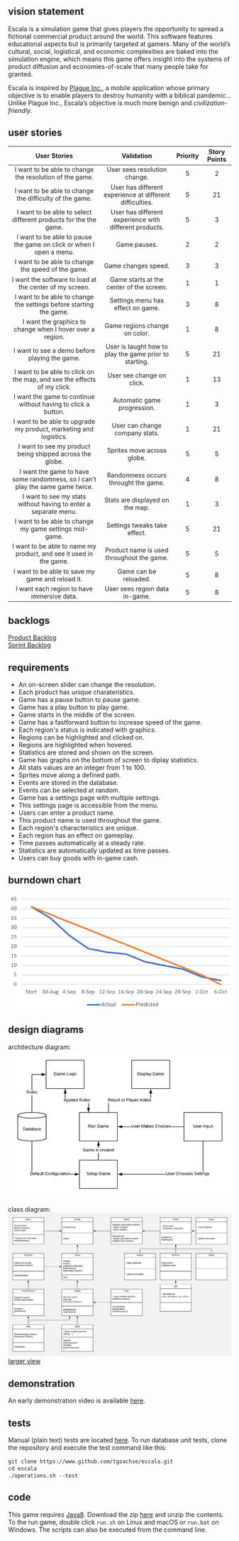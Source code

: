 vision statement  
----------------  
Escala is a simulation game that gives players the opportunity to spread a fictional commercial product around the world. This software features educational aspects but is primarily targeted at gamers. Many of the world’s cultural, social, logistical, and economic complexities are baked into the simulation engine, which means this game offers insight into the systems of product diffusion and economies-of-scale that many people take for granted.  

Escala is inspired by [Plague Inc.](https://www.ndemiccreations.com/en/22-plague-inc), a mobile application whose primary objective is to enable players to destroy humanity with a biblical pandemic... Unlike Plague Inc., Escala’s objective is much more benign and *civilization-friendly*.

user stories  
------------  
| User Stories | Validation | Priority | Story Points |
|:------------:|:----------:|:--------:|:------------:|
| I want to be able to change the resolution of the game. | User sees resolution change. | 5 | 2 |
| I want to be able to change the difficulty of the game. | User has different experience at different difficulties. | 5 | 21 |
| I want to be able to select different products for the the game. | User has different experience with different products. | 5 | 3 |
| I want to be able to pause the game on click or when I open a menu. | Game pauses. | 2 | 2 |
| I want to be able to change the speed of the game. | Game changes speed. | 3 | 3 |
| I want the software to load at the center of my screen. | Game starts at the center of the screen. | 1 | 1 |
| I want to be able to change the settings before starting the game. | Settings menu has effect on game. | 3 | 8 |
| I want the graphics to change when I hover over a region. | Game regions change on color. | 1 | 8 |
| I want to see a demo before playing the game. | User is taught how to play the game prior to starting. | 5 | 21 |
| I want to be able to click on the map, and see the effects of my click. | User see change on click. | 1 | 13 |
| I want the game to continue without having to click a button. | Automatic game progression. | 1 | 3 |
| I want to be able to upgrade my product, marketing and logistics. | User can change company stats. | 1 | 21 |
| I want to see my product being shipped across the globe. | Sprites move across globe. | 5 | 5 |
| I want the game to have some randomness, so I can't play the same game twice. | Randomness occurs throught the game. | 4 | 8 |
| I want to see my stats without having to enter a separate menu. | Stats are displayed on the map. | 1 | 3 |
| I want to be able to change my game settings mid-game. | Settings tweaks take effect. | 5 | 21 |
| I want to be able to name my product, and see it used in the game. | Product name is used throughout the game. | 5 | 5 |
| I want to be able to save my game and reload it. | Game can be reloaded. | 5 | 8 |
| I want each region to have immersive data. | User sees region data in-game. | 5 | 8 |

backlogs  
--------  
[Product Backlog](https://github.com/tgsachse/escala/issues?utf8=%E2%9C%93&q=is%3Aissue+label%3A%22product+backlog%22+)  
[Sprint Backlog](https://github.com/tgsachse/escala/issues?utf8=%E2%9C%93&q=is%3Aissue+label%3A%22sprint+2+backlog%22+)  

requirements
------------
- An on-screen slider can change the resolution.
- Each product has unique charateristics.
- Game has a pause button to pause game.
- Game has a play button to play game.
- Game starts in the middle of the screen.
- Game has a fastforward button to increase speed of the game.
- Each region's status is indicated with graphics.
- Regions can be highlighted and clicked on.
- Regions are highlighted when hovered.
- Statistics are stored and shown on the screen.
- Game has graphs on the bottom of screen to diplay statistics.
- All stats values are an integer from 1 to 100.
- Sprites move along a defined path.
- Events are stored in the database.
- Events can be selected at random.
- Game has a settings page with multiple settings.
- This settings page is accessible from the menu.
- Users can enter a product name.
- This product name is used throughout the game.
- Each region's characteristics are unique.
- Each region has an effect on gameplay.
- Time passes automatically at a steady rate.
- Statistics are automatically updated as time passes.
- Users can buy goods with in-game cash.

burndown chart  
---------------  
![Image cannot be displayed.](BURNDOWN.png)

design diagrams  
---------------  
architecture diagram:
![Image cannot be displayed.](ARCHITECTURE_DIAGRAM.png)  

class diagram:
![Image cannot be displayed.](CLASS_DIAGRAM.png)  
[larger view](https://raw.githubusercontent.com/tgsachse/escala/master/docs/sprints/sprint2/CLASS_DIAGRAM.png)  

demonstration  
-------------
An early demonstration video is available [here](https://www.youtube.com/watch?v=5SXeTfJ3AfM).

tests  
-----
Manual (plain text) tests are located [here](https://github.com/tgsachse/escala/blob/master/tests/MANUAL_TESTS.md). To run database unit tests, clone the repository and execute the test command like this:
```
git clone https://www.github.com/tgsachse/escala.git
cd escala
./operations.sh --test
```

code  
----  
This game requires [Java8](http://www.oracle.com/technetwork/java/javase/downloads/index.html). Download the zip [here](https://github.com/tgsachse/escala/releases/download/v0.2/escala.zip) and unzip the contents. To the run game, double click `run.sh` on Linux and macOS or `run.bat` on Windows. The scripts can also be executed from the command line.
